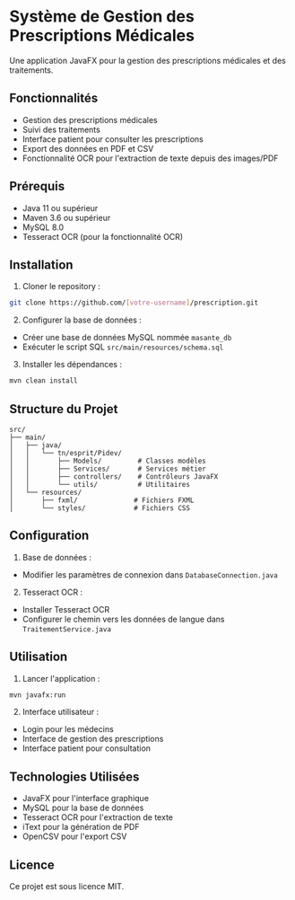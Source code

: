 # Système de Gestion des Prescriptions Médicales

Une application JavaFX pour la gestion des prescriptions médicales et des traitements.

## Fonctionnalités

- Gestion des prescriptions médicales
- Suivi des traitements
- Interface patient pour consulter les prescriptions
- Export des données en PDF et CSV
- Fonctionnalité OCR pour l'extraction de texte depuis des images/PDF

## Prérequis

- Java 11 ou supérieur
- Maven 3.6 ou supérieur
- MySQL 8.0
- Tesseract OCR (pour la fonctionnalité OCR)

## Installation

1. Cloner le repository :
```bash
git clone https://github.com/[votre-username]/prescription.git
```

2. Configurer la base de données :
- Créer une base de données MySQL nommée `masante_db`
- Exécuter le script SQL `src/main/resources/schema.sql`

3. Installer les dépendances :
```bash
mvn clean install
```

## Structure du Projet

```
src/
├── main/
│   ├── java/
│   │   └── tn/esprit/Pidev/
│   │       ├── Models/         # Classes modèles
│   │       ├── Services/       # Services métier
│   │       ├── controllers/    # Contrôleurs JavaFX
│   │       └── utils/          # Utilitaires
│   └── resources/
│       ├── fxml/              # Fichiers FXML
│       └── styles/            # Fichiers CSS
```

## Configuration

1. Base de données :
- Modifier les paramètres de connexion dans `DatabaseConnection.java`

2. Tesseract OCR :
- Installer Tesseract OCR
- Configurer le chemin vers les données de langue dans `TraitementService.java`

## Utilisation

1. Lancer l'application :
```bash
mvn javafx:run
```

2. Interface utilisateur :
- Login pour les médecins
- Interface de gestion des prescriptions
- Interface patient pour consultation

## Technologies Utilisées

- JavaFX pour l'interface graphique
- MySQL pour la base de données
- Tesseract OCR pour l'extraction de texte
- iText pour la génération de PDF
- OpenCSV pour l'export CSV

## Licence

Ce projet est sous licence MIT. 